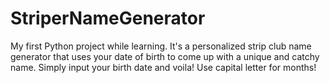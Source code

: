 # StriperNameGenerator
My first Python project while learning. It's a personalized strip club name generator that uses your date of birth to come up with a unique and catchy name. Simply input your birth date and voila!
Use capital letter for months!
